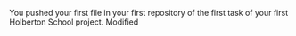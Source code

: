 
You pushed your first file in your first repository of the first task of your first Holberton School project.
Modified

